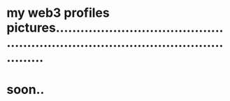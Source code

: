 # my web3 profiles pictures.......................................................................................................
# soon..

